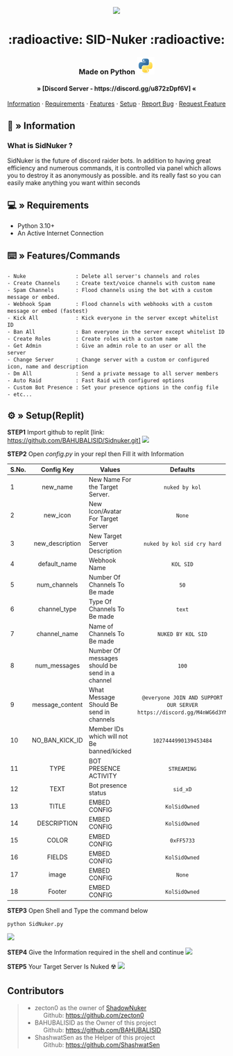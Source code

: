 <p align="center">
    <img src="https://cdn.discordapp.com/icons/1217116527308963901/a_a69a3d18d6dea267b5de7bfa7d007f17.gif">
</p>
<h1 align="center">
    :radioactive: SID-Nuker :radioactive:
</h1>
<h3 align="center"> Made on Python <a href="https://www.python.org" target="_blank" rel="noreferrer"> <img src="https://raw.githubusercontent.com/devicons/devicon/master/icons/python/python-original.svg" alt="python" width="40" height="40"/> </a> <br></h3>
<h4 align="center">» [Discord Server - https://discord.gg/u872zDpf6V] «</h4>

<p align="center">
    <a href="https://github.com/BAHUBALISID/Sidnuker/blob/master/README.md#Information" target="blank">Information</a>
    ·
    <a href="https://github.com/BAHUBALISID/Sidnuker/blob/master/README.md#Requirements" target="blank">Requirements</a>
    ·
    <a href="https://github.com/BAHUBALISID/Sidnuker/blob/master/README.md#Features" target="blank">Features</a>
    ·
    <a href="https://github.com/BAHUBALISID/Sidnuker/blob/master/README.md#Setup-Replit">Setup</a>
    ·
    <a href="https://github.com/BAHUBALISID/Sidnuker/issues/new/choose">Report Bug</a>
    ·
    <a href="https://github.com/BAHUBALISID/Sidnuker/issues/new/choose">Request Feature</a>
</p>

## <a id="Information"></a>💬 » Information
### What is SidNuker ? 
SidNuker is the future of discord raider bots. In addition to having great efficiency and numerous commands, it is controlled via panel which allows you to destroy it as anonymously as possible. and its really fast so you can easily make anything you want within seconds

## <a id="Requirements"></a>💻 » Requirements
- Python 3.10+
- An Active Internet Connection

## <a id="Features"></a>⌨️ » Features/Commands 
```
- Nuke                : Delete all server's channels and roles
- Create Channels     : Create text/voice channels with custom name
- Spam Channels       : Flood channels using the bot with a custom message or embed.
- Webhook Spam        : Flood channels with webhooks with a custom message or embed (fastest)
- Kick All            : Kick everyone in the server except whitelist ID
- Ban All             : Ban everyone in the server except whitelist ID
- Create Roles        : Create roles with a custom name
- Get Admin           : Give an admin role to an user or all the server
- Change Server       : Change server with a custom or configured icon, name and description
- Dm All              : Send a private message to all server members
- Auto Raid           : Fast Raid with configured options
- Custom Bot Presence : Set your presence options in the config file
- etc...
```

## <a id="Setup Replit"></a>⚙️ » Setup(Replit)
**STEP1**
Import github to replit [link: https://github.com/BAHUBALISID/Sidnuker.git]
<img src="https://media.discordapp.net/attachments/1244225486599487649/1256651132999041174/image.png?ex=66818b11&is=66803991&hm=5dd50c7ac8feedd11900e63cdc448b45b616a52bc497036764b905e8c276cc5d&=&format=webp&quality=lossless&width=1024&height=468">

**STEP2**
Open _config.py_ in your repl then Fill it with Information

| S.No. | Config Key | Values | Defaults |
| - | :-: | - | :-: |
| 1 | new_name | New Name For the Target Server. | `nuked by kol` | 
| 2 | new_icon | New Icon/Avatar For Target Server | `None` |
| 3 | new_description | New Target Server Description | `nuked by kol sid cry hard` |
| 4 | default_name | Webhook Name | `KOL SID` | 
| 5 | num_channels | Number Of Channels To Be made | `50` |
| 6 | channel_type | Type Of Channels To Be made | `text` |
| 7 | channel_name | Name of Channels To Be made | `NUKED BY KOL SID` |
| 8 | num_messages | Number Of messages should be send in a channel | `100` |
| 9 | message_content | What Message Should Be send in channels | `@everyone JOIN AND SUPPORT OUR SERVER  https://discord.gg/M4nWG6d3YN` |
| 10 | NO_BAN_KICK_ID | Member IDs which will not Be banned/kicked | `1027444990139453484` |
| 11 | TYPE | BOT PRESENCE ACTIVITY | `STREAMING` |
| 12 | TEXT | Bot presence status | `sid_xD` |
| 13 | TITLE | EMBED CONFIG | `KolSidOwned` |
| 14 | DESCRIPTION | EMBED CONFIG | `KolSidOwned` |
| 15 | COLOR | EMBED CONFIG | `0xFF5733` |
| 16 | FIELDS | EMBED CONFIG | `KolSidOwned` |
| 17 | image | EMBED CONFIG | `None` |
| 18 | Footer | EMBED CONFIG | `KolSidOwned` |

**STEP3**
Open Shell and Type the command below 
```
python SidNuker.py
```
<img src="https://media.discordapp.net/attachments/1244225486599487649/1256905656934338560/image.png?ex=6682781c&is=6681269c&hm=35f22223630d77799923bab10fa220f69cddc5c93c738a47b0714296bf5224a7&=&format=webp&quality=lossless&width=1024&height=468">


**STEP4**
Give the Information required in the shell and continue
<img src="https://media.discordapp.net/attachments/1244225486599487649/1256871586858799125/image.png?ex=66825861&is=668106e1&hm=a0f4730e7d071db1f5dfd6d262b153ae3f38e40c261eed69c63961f55f3e3d7e&=&format=webp&quality=lossless&width=1024&height=468">

**STEP5**
Your Target Server Is Nuked :radioactive:
<img src="https://media.discordapp.net/attachments/1244225486599487649/1256891366760517642/image.png?ex=66826acd&is=6681194d&hm=6a889af235f419c443b94d305a66d7a9eec47c7480470408afc3eb5b34331f26&=&format=webp&quality=lossless&width=1024&height=468">

## Contributors
> - zecton0 as the owner of [ShadowNuker](https://github.com/zecton0/ShadowNuker)   
>   &nbsp;&nbsp;&nbsp;&nbsp; Github: https://github.com/zecton0
>   &nbsp;
> - BAHUBALISID as the Owner of this project   
>   &nbsp;&nbsp;&nbsp;&nbsp; Github: https://github.com/BAHUBALISID
>   &nbsp;
> - ShashwatSen as the Helper of this project   
>   &nbsp;&nbsp;&nbsp;&nbsp; Github: https://github.com/ShashwatSen
>   &nbsp;
